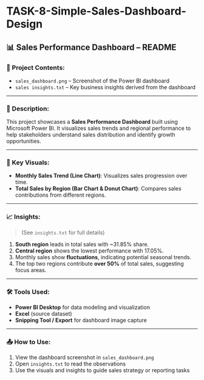 # TASK-8-Simple-Sales-Dashboard-Design

## 📊 Sales Performance Dashboard – README

### 📁 Project Contents:

* `sales_dashboard.png` – Screenshot of the Power BI dashboard
* `sales insights.txt` – Key business insights derived from the dashboard

---

### 🧾 Description:

This project showcases a **Sales Performance Dashboard** built using Microsoft Power BI. It visualizes sales trends and regional performance to help stakeholders understand sales distribution and identify growth opportunities.

---

### 📌 Key Visuals:

* **Monthly Sales Trend (Line Chart)**: Visualizes sales progression over time.
* **Total Sales by Region (Bar Chart & Donut Chart)**: Compares sales contributions from different regions.

---

### 📈 Insights:

> (See `insights.txt` for full details)

1. **South region** leads in total sales with \~31.85% share.
2. **Central region** shows the lowest performance with 17.05%.
3. Monthly sales show **fluctuations**, indicating potential seasonal trends.
4. The top two regions contribute **over 50%** of total sales, suggesting focus areas.

---

### 🛠 Tools Used:

* **Power BI Desktop** for data modeling and visualization
* **Excel** (source dataset)
* **Snipping Tool / Export** for dashboard image capture

---

### 📤 How to Use:

1. View the dashboard screenshot in `sales_dashboard.png`
2. Open `insights.txt` to read the observations
3. Use the visuals and insights to guide sales strategy or reporting tasks

